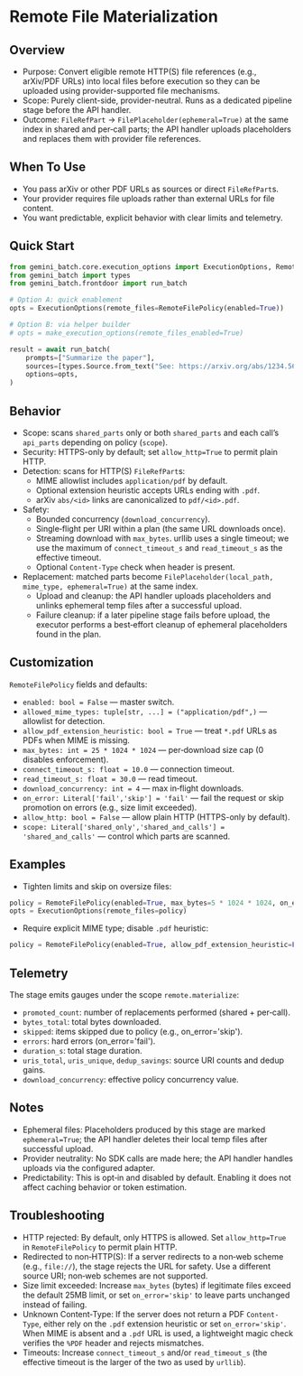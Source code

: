 Remote File Materialization
===========================

Overview
--------

- Purpose: Convert eligible remote HTTP(S) file references (e.g., arXiv/PDF URLs) into local files before execution so they can be uploaded using provider-supported file mechanisms.
- Scope: Purely client-side, provider-neutral. Runs as a dedicated pipeline stage before the API handler.
- Outcome: `FileRefPart` → `FilePlaceholder(ephemeral=True)` at the same index in shared and per‑call parts; the API handler uploads placeholders and replaces them with provider file references.

When To Use
-----------

- You pass arXiv or other PDF URLs as sources or direct `FileRefPart`s.
- Your provider requires file uploads rather than external URLs for file content.
- You want predictable, explicit behavior with clear limits and telemetry.

Quick Start
-----------

```python
from gemini_batch.core.execution_options import ExecutionOptions, RemoteFilePolicy
from gemini_batch import types
from gemini_batch.frontdoor import run_batch

# Option A: quick enablement
opts = ExecutionOptions(remote_files=RemoteFilePolicy(enabled=True))

# Option B: via helper builder
# opts = make_execution_options(remote_files_enabled=True)

result = await run_batch(
    prompts=["Summarize the paper"],
    sources=[types.Source.from_text("See: https://arxiv.org/abs/1234.56789v2")],
    options=opts,
)
```

Behavior
--------

- Scope: scans `shared_parts` only or both `shared_parts` and each call’s `api_parts` depending on policy (`scope`).
- Security: HTTPS-only by default; set `allow_http=True` to permit plain HTTP.
- Detection: scans for HTTP(S) `FileRefPart`s:
  - MIME allowlist includes `application/pdf` by default.
  - Optional extension heuristic accepts URLs ending with `.pdf`.
  - arXiv `abs/<id>` links are canonicalized to `pdf/<id>.pdf`.
- Safety:
  - Bounded concurrency (`download_concurrency`).
  - Single‑flight per URI within a plan (the same URL downloads once).
  - Streaming download with `max_bytes`. urllib uses a single timeout; we use
    the maximum of `connect_timeout_s` and `read_timeout_s` as the effective timeout.
  - Optional `Content-Type` check when header is present.
- Replacement: matched parts become `FilePlaceholder(local_path, mime_type, ephemeral=True)` at the same index.
  - Upload and cleanup: the API handler uploads placeholders and unlinks ephemeral temp files after a successful upload.
  - Failure cleanup: if a later pipeline stage fails before upload, the executor
    performs a best‑effort cleanup of ephemeral placeholders found in the plan.

Customization
-------------

`RemoteFilePolicy` fields and defaults:

- `enabled: bool = False` — master switch.
- `allowed_mime_types: tuple[str, ...] = ("application/pdf",)` — allowlist for detection.
- `allow_pdf_extension_heuristic: bool = True` — treat `*.pdf` URLs as PDFs when MIME is missing.
- `max_bytes: int = 25 * 1024 * 1024` — per‑download size cap (0 disables enforcement).
- `connect_timeout_s: float = 10.0` — connection timeout.
- `read_timeout_s: float = 30.0` — read timeout.
- `download_concurrency: int = 4` — max in‑flight downloads.
- `on_error: Literal['fail','skip'] = 'fail'` — fail the request or skip promotion on errors (e.g., size limit exceeded).
- `allow_http: bool = False` — allow plain HTTP (HTTPS-only by default).
- `scope: Literal['shared_only','shared_and_calls'] = 'shared_and_calls'` — control which parts are scanned.

Examples
--------

- Tighten limits and skip on oversize files:

```python
policy = RemoteFilePolicy(enabled=True, max_bytes=5 * 1024 * 1024, on_error="skip")
opts = ExecutionOptions(remote_files=policy)
```

- Require explicit MIME type; disable `.pdf` heuristic:

```python
policy = RemoteFilePolicy(enabled=True, allow_pdf_extension_heuristic=False)
```

Telemetry
---------

The stage emits gauges under the scope `remote.materialize`:

- `promoted_count`: number of replacements performed (shared + per‑call).
- `bytes_total`: total bytes downloaded.
- `skipped`: items skipped due to policy (e.g., on_error='skip').
- `errors`: hard errors (on_error='fail').
- `duration_s`: total stage duration.
- `uris_total`, `uris_unique`, `dedup_savings`: source URI counts and dedup gains.
- `download_concurrency`: effective policy concurrency value.

Notes
-----

- Ephemeral files: Placeholders produced by this stage are marked `ephemeral=True`; the API handler deletes their local temp files after successful upload.
- Provider neutrality: No SDK calls are made here; the API handler handles uploads via the configured adapter.
- Predictability: This is opt‑in and disabled by default. Enabling it does not affect caching behavior or token estimation.

Troubleshooting
---------------

- HTTP rejected: By default, only HTTPS is allowed. Set `allow_http=True` in `RemoteFilePolicy` to permit plain HTTP.
- Redirected to non‑HTTP(S): If a server redirects to a non‑web scheme (e.g., `file://`), the stage rejects the URL for safety. Use a different source URI; non‑web schemes are not supported.
- Size limit exceeded: Increase `max_bytes` (bytes) if legitimate files exceed the default 25MB limit, or set `on_error='skip'` to leave parts unchanged instead of failing.
- Unknown Content‑Type: If the server does not return a PDF `Content-Type`, either rely on the `.pdf` extension heuristic or set `on_error='skip'`. When MIME is absent and a `.pdf` URL is used, a lightweight magic check verifies the `%PDF` header and rejects mismatches.
- Timeouts: Increase `connect_timeout_s` and/or `read_timeout_s` (the effective timeout is the larger of the two as used by `urllib`).

